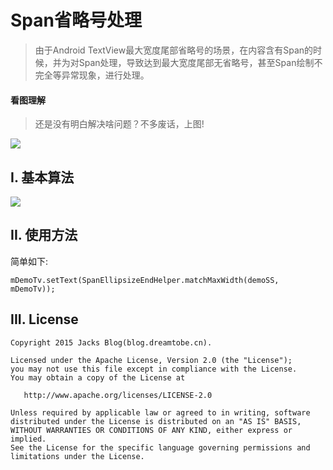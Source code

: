 # Span省略号处理

> 由于Android TextView最大宽度尾部省略号的场景，在内容含有Span的时候，并为对Span处理，导致达到最大宽度尾部无省略号，甚至Span绘制不完全等异常现象，进行处理。


#### 看图理解

> 还是没有明白解决啥问题？不多废话，上图!

![](https://raw.githubusercontent.com/Jacksgong/SpanEllipsizeEnd/master/imgs/demo.jpg)

## I. 基本算法

![](https://raw.githubusercontent.com/Jacksgong/SpanEllipsizeEnd/master/imgs/algorithm.jpg)

## II. 使用方法

简单如下:

```
mDemoTv.setText(SpanEllipsizeEndHelper.matchMaxWidth(demoSS, mDemoTv));
```

## III. License

```
Copyright 2015 Jacks Blog(blog.dreamtobe.cn).

Licensed under the Apache License, Version 2.0 (the "License");
you may not use this file except in compliance with the License.
You may obtain a copy of the License at

   http://www.apache.org/licenses/LICENSE-2.0

Unless required by applicable law or agreed to in writing, software
distributed under the License is distributed on an "AS IS" BASIS,
WITHOUT WARRANTIES OR CONDITIONS OF ANY KIND, either express or implied.
See the License for the specific language governing permissions and
limitations under the License.
```
